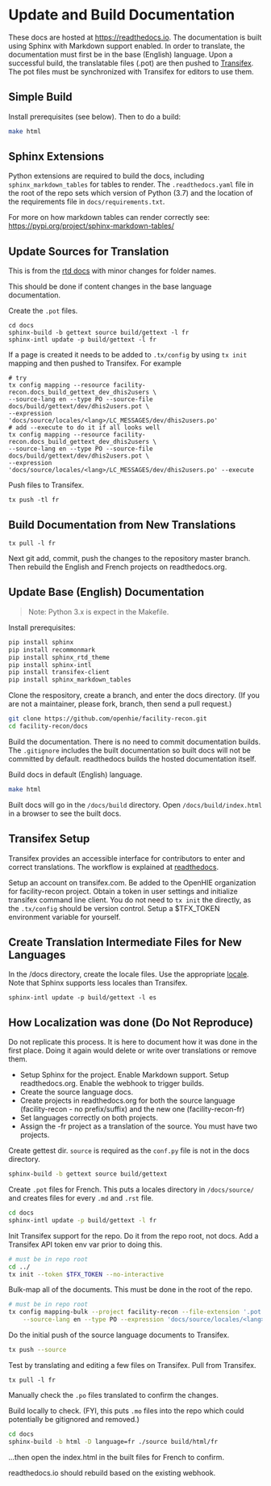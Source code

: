 # Update and Build Documentation

These docs are hosted at https://readthedocs.io. The documentation is built using Sphinx with Markdown support enabled. In order to translate, the documentation must first be in the base (English) language. Upon a successful build, the translatable files (.pot) are then pushed to [Transifex](https://www.transifex.com/). The pot files must be synchronized with Transifex for editors to use them.

## Simple Build

Install prerequisites (see below). Then to do a build:
```sh
make html
```

## Sphinx Extensions

Python extensions are required to build the docs, including `sphinx_markdown_tables` for tables to render. The `.readthedocs.yaml` file in the root of the repo sets which version of Python (3.7) and the location of the requirements file in `docs/requirements.txt`.

For more on how markdown tables can render correctly see: https://pypi.org/project/sphinx-markdown-tables/

## Update Sources for Translation

This is from the [rtd docs](https://docs.readthedocs.io/en/latest/guides/manage-translations.html#update-sources-to-be-translated) with minor changes for folder names.

This should be done if content changes in the base language documentation.

Create the `.pot` files. 
```
cd docs
sphinx-build -b gettext source build/gettext -l fr
sphinx-intl update -p build/gettext -l fr
```

If a page is created it needs to be added to `.tx/config` by using `tx init` mapping and then pushed to Transifex. For example
```
# try
tx config mapping --resource facility-recon.docs_build_gettext_dev_dhis2users \
--source-lang en --type PO --source-file docs/build/gettext/dev/dhis2users.pot \
--expression 'docs/source/locales/<lang>/LC_MESSAGES/dev/dhis2users.po'
# add --execute to do it if all looks well
tx config mapping --resource facility-recon.docs_build_gettext_dev_dhis2users \
--source-lang en --type PO --source-file docs/build/gettext/dev/dhis2users.pot \
--expression 'docs/source/locales/<lang>/LC_MESSAGES/dev/dhis2users.po' --execute
```

Push files to Transifex.
```
tx push -tl fr
```


## Build Documentation from New Translations

```
tx pull -l fr
```

Next git add, commit, push the changes to the repository master branch. Then rebuild the English and French projects on readthedocs.org.


## Update Base (English) Documentation

> Note: Python 3.x is expect in the Makefile.

Install prerequisites:
```sh
pip install sphinx
pip install recommonmark
pip install sphinx_rtd_theme
pip install sphinx-intl
pip install transifex-client
pip install sphinx_markdown_tables
```

Clone the respository, create a branch, and enter the docs directory. (If you are not a maintainer, please fork, branch, then send a pull request.)

```sh
git clone https://github.com/openhie/facility-recon.git
cd facility-recon/docs
```

Build the documentation. There is no need to commit documentation builds. The `.gitignore` includes the built documentation so built docs will not be committed by default. readthedocs builds the hosted documentation itself.

Build docs in default (English) language.
```sh
make html
```

Built docs will go in the `/docs/build` directory. Open `/docs/build/index.html` in a browser to see the built docs.


## Transifex Setup

Transifex provides an accessible interface for contributors to enter and correct translations. The workflow is explained at [readthedocs](https://docs.readthedocs.io/en/latest/guides/manage-translations.html).

Setup an account on transifex.com. Be added to the OpenHIE organization for facility-recon project. Obtain a token in user settings and initialize transifex command line client. You do not need to `tx init` the directly, as the `.tx/config` should be version control. Setup a $TFX_TOKEN environment variable for yourself.


## Create Translation Intermediate Files for New Languages

In the /docs directory, create the locale files. Use the appropriate [locale](http://www.sphinx-doc.org/en/master/usage/configuration.html#confval-language). Note that Sphinx supports less locales than Transifex.
```
sphinx-intl update -p build/gettext -l es
```

## How Localization was done (Do Not Reproduce)

Do not replicate this process. It is here to document how it was done in the first place. Doing it again would delete or write over translations or remove them.

* Setup Sphinx for the project. Enable Markdown support. Setup readthedocs.org. Enable the webhook to trigger builds.
* Create the source language docs. 
* Create projects in readthedocs.org for both the source language (facility-recon - no prefix/suffix) and the new one (facility-recon-fr)
* Set languages correctly on both projects.
* Assign the -fr project as a translation of the source. You must have two projects.


Create gettest dir. `source` is required as the `conf.py` file is not in the docs directory.
```sh
sphinx-build -b gettext source build/gettext
```

Create `.pot` files for French. This puts a locales directory in `/docs/source/` and creates files for every `.md` and `.rst` file.
```sh
cd docs
sphinx-intl update -p build/gettext -l fr
```

Init Transifex support for the repo. Do it from the repo root, not docs. Add a Transifex API token env var prior to doing this.
```sh
# must be in repo root
cd ../
tx init --token $TFX_TOKEN --no-interactive
```

Bulk-map all of the documents. This must be done in the root of the repo.
```sh
# must be in repo root
tx config mapping-bulk --project facility-recon --file-extension '.pot' --source-file-dir docs/build/gettext \
    --source-lang en --type PO --expression 'docs/source/locales/<lang>/LC_MESSAGES/{filepath}/{filename}.po' --execute
```

Do the initial push of the source language documents to Transifex.
```sh
tx push --source
```

Test by translating and editing a few files on Transifex. Pull from Transifex.
```
tx pull -l fr
```

Manually check the `.po` files translated to confirm the changes.

Build locally to check. (FYI, this puts `.mo` files into the repo which could potentially be gitignored and removed.)

```sh
cd docs
sphinx-build -b html -D language=fr ./source build/html/fr
```
...then open the index.html in the built files for French to confirm.

readthedocs.io should rebuild based on the existing webhook.
